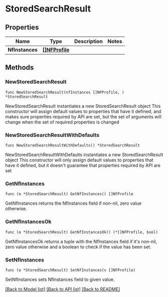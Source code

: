 # StoredSearchResult

## Properties

Name | Type | Description | Notes
------------ | ------------- | ------------- | -------------
**NfInstances** | [**[]NFProfile**](NFProfile.md) |  | 

## Methods

### NewStoredSearchResult

`func NewStoredSearchResult(nfInstances []NFProfile, ) *StoredSearchResult`

NewStoredSearchResult instantiates a new StoredSearchResult object
This constructor will assign default values to properties that have it defined,
and makes sure properties required by API are set, but the set of arguments
will change when the set of required properties is changed

### NewStoredSearchResultWithDefaults

`func NewStoredSearchResultWithDefaults() *StoredSearchResult`

NewStoredSearchResultWithDefaults instantiates a new StoredSearchResult object
This constructor will only assign default values to properties that have it defined,
but it doesn't guarantee that properties required by API are set

### GetNfInstances

`func (o *StoredSearchResult) GetNfInstances() []NFProfile`

GetNfInstances returns the NfInstances field if non-nil, zero value otherwise.

### GetNfInstancesOk

`func (o *StoredSearchResult) GetNfInstancesOk() (*[]NFProfile, bool)`

GetNfInstancesOk returns a tuple with the NfInstances field if it's non-nil, zero value otherwise
and a boolean to check if the value has been set.

### SetNfInstances

`func (o *StoredSearchResult) SetNfInstances(v []NFProfile)`

SetNfInstances sets NfInstances field to given value.



[[Back to Model list]](../README.md#documentation-for-models) [[Back to API list]](../README.md#documentation-for-api-endpoints) [[Back to README]](../README.md)


